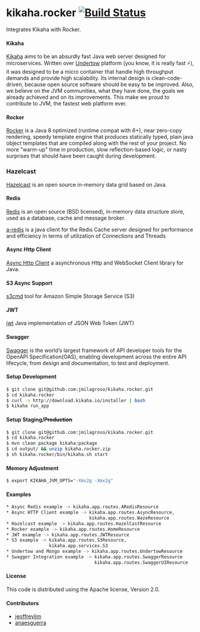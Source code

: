 # kikaha.rocker [![Build Status](https://travis-ci.org/jmilagroso/kikaha.rocker.svg?branch=master)](https://travis-ci.org/jmilagroso/kikaha.rocker) 
Integrates Kikaha with Rocker. 

#### Kikaha
[Kikaha](http://get.kikaha.io/v1.6/docs/what-is-kikaha) aims to be an absurdly fast Java web server designed for microservices. Written over [Undertow](http://undertow.io/) platform (you know, it is really fast :zap:), it was designed to be a micro container that handle high throughput demands and provide high scalability. Its internal design is clean-code-driven, because open source software should be easy to be improved. Also, we believe on the JVM communities, what they have done, the goals we already achieved and on its improvements. This make we proud to contribute to JVM, the fastest web platform ever.

#### Rocker
[Rocker](https://github.com/fizzed/rocker) is a Java 8 optimized (runtime compat with 6+), near zero-copy rendering, speedy template engine that produces statically typed, plain java object templates that are compiled along with the rest of your project. No more "warm-up" time in production, slow reflection-based logic, or nasty surprises that should have been caught during development.

### Hazelcast
[Hazelcast](https://hazelcast.org/getting-started-with-hazelcast/) is an open source in-memory data grid based on Java.

#### Redis
[Redis](https://redis.io/) is an open source (BSD licensed), in-memory data structure store, used as a database, cache and message broker.

[a-redis](http://aredis.sourceforge.net/) is a java client for the Redis Cache server designed for performance and efficiency in terms of utilization of Connections and Threads

#### Async Http Client
[Async Http Client](https://github.com/AsyncHttpClient/async-http-client) a asynchronous Http and WebSocket Client library for Java.

#### S3 Async Support
[s3cmd](https://github.com/s3tools/s3cmd) tool for Amazon Simple Storage Service (S3)

#### JWT
[jwt](https://github.com/auth0/java-jwt) Java implementation of JSON Web Token (JWT)

#### Swagger 
[Swagger](http://swagger.io/) is the world’s largest framework of API developer tools for the OpenAPI Specification(OAS), enabling development across the entire API lifecycle, from design and documentation, to test and deployment.

#### Setup Development

```sh
$ git clone git@github.com:jmilagroso/kikaha.rocker.git
$ cd kikaha.rocker
$ curl -s http://download.kikaha.io/installer | bash
$ kikaha run_app
```

#### Setup Staging/~~Production~~

```sh
$ git clone git@github.com:jmilagroso/kikaha.rocker.git
$ cd kikaha.rocker
$ mvn clean package kikaha:package
$ cd output/ && unzip kikaha.rocker.zip
$ sh kikaha.rocker/bin/kikaha.sh start
```

#### Memory Adjustment
```sh
$ export KIKAHA_JVM_OPTS="-Xms2g -Xmx2g"
```
#### Examples
```sh
* Async Redis example -> kikaha.app.routes.ARedisResource
* Async HTTP Client example -> kikaha.app.routes.AsyncResource, 
                               kikaha.app.routes.WazeResource
* Hazelcast example -> kikaha.app.routes.HazelCastResource
* Rocker example -> kikaha.app.routes.HomeResource
* JWT example -> kikaha.app.routes.JWTResource
* S3 example -> kikaha.app.routes.S3Resource, 
                kikaha.app.services.S3
* Undertow and Mongo example -> kikaha.app.routes.UndertowResource
* Swagger Integration example -> kikaha.app.routes.SwaggerResource
                                 kikaha.app.routes.SwaggerUIResource
```


#### License
This code is distributed using the Apache license, Version 2.0.

#### Contributors
* [jeoffreylim](https://github.com/jeoffreylim) 
* [anaesguerra](https://github.com/anaesguerra)
